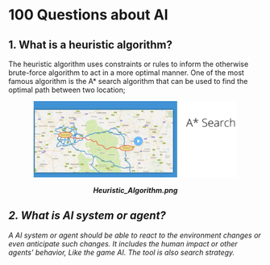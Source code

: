 # 100 Questions about AI
## 1. What is a heuristic algorithm?
The heuristic algorithm uses constraints or rules to inform the otherwise brute-force algorithm to act in a more optimal manner. One of the most famous algorithm is the A* search algorithm that can be used to find the optimal path between two location;
<div align= center>
<img src="asserts/heuristic_algorithm.png" width=80%/>
<b><i>

Heuristic_Algorithm.png<i></b>
</div>

## 2. What is AI system or agent?
A AI system or agent should be able to react to the environment changes or even anticipate such changes. It includes the human impact or other agents' behavior, Like the game AI. The tool is also search strategy.
